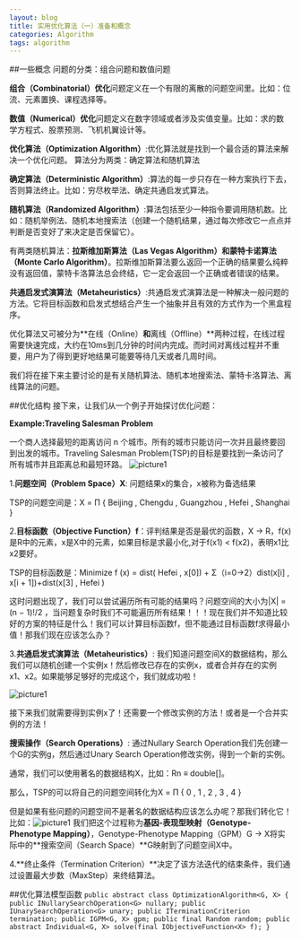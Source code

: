 ```yaml
---
layout: blog
title: 实用优化算法（一）准备和概念
categories: Algorithm
tags: algorithm
---
```

##一些概念
问题的分类：组合问题和数值问题

**组合（Combinatorial）优化**问题定义在一个有限的离散的问题空间里。比如：位流、元素置换、课程选择等。

**数值（Numerical）优化**问题定义在数字领域或者涉及实值变量。比如：求的数学方程式、股票预测、飞机机翼设计等。

**优化算法（Optimization Algorithm）**:优化算法就是找到一个最合适的算法来解决一个优化问题。
算法分为两类：确定算法和随机算法

**确定算法（Deterministic Algorithm）**:算法的每一步只存在一种方案执行下去，否则算法终止。比如：穷尽枚举法、确定共通启发式算法。

**随机算法（Randomized Algorithm）**:算法包括至少一种指令要调用随机数。比如：随机举例法、随机本地搜索法（创建一个随机结果，通过每次修改它一点点并判断是否变好了来决定是否保留它）。

有两类随机算法：**拉斯维加斯算法（Las Vegas Algorithm）**和**蒙特卡诺算法（Monte Carlo Algorithm）**。拉斯维加斯算法要么返回一个正确的结果要么纯粹没有返回值，蒙特卡洛算法总会终结，它一定会返回一个正确或者错误的结果。

**共通启发式演算法（Metaheuristics）**:共通启发式演算法是一种解决一般问题的方法。它将目标函数和启发式想结合产生一个抽象并且有效的方式作为一个黑盒程序。

优化算法又可被分为**在线（Online）**和**离线（Offline）**两种过程，在线过程需要快速完成，大约在10ms到几分钟的时间内完成。而时间对离线过程并不重要，用户为了得到更好地结果可能要等待几天或者几周时间。

我们将在接下来主要讨论的是有关随机算法、随机本地搜索法、蒙特卡洛算法、离线算法的问题。


##优化结构
接下来，让我们从一个例子开始探讨优化问题：

**Example:Traveling Salesman Problem**

一个商人选择最短的距离访问 n 个城市。所有的城市只能访问一次并且最终要回到出发的城市。Traveling Salesman Problem(TSP)的目标是要找到一条访问了所有城市并且距离总和最短环路。
![picture1]({{site.baseurl}}/resource/2014-10-10-01.png "tsp")

1.**问题空间（Problem Space）X**: 问题结果x的集合，x被称为备选结果

TSP的问题空间是：X = Π { Beijing , Chengdu , Guangzhou , Hefei , Shanghai }

2.**目标函数（Objective Function）f**：评判结果是否是最优的函数，X -> R，f(x)是R中的元素，x是X中的元素，如果目标是求最小化,对于f(x1) < f(x2)，表明x1比x2要好。

TSP的目标函数是：Minimize f (x) = dist( Hefei , x[0]) + Σ（i=0->2）dist(x[i] , x[i + 1])+dist(x[3] , Hefei )

这时问题出现了，我们可以尝试遍历所有可能的结果吗？问题空间的大小为|X| = (n − 1)!/2 ，当问题复杂时我们不可能遍历所有结果！！！现在我们并不知道比较好的方案的特征是什么！我们可以计算目标函数f，但不能通过目标函数f求得最小值！那我们现在应该怎么办？

3.**共通启发式演算法（Metaheuristics）**: 我们知道问题空间X的数据结构，那么我们可以随机创建一个实例x！然后修改已存在的实例x，或者合并存在的实例x1、x2。如果能够足够好的完成这个，我们就成功啦！

![picture1]({{site.baseurl}}/resource/2014-10-10-02.png "meta")

接下来我们就需要得到实例x了！还需要一个修改实例的方法！或者是一个合并实例的方法！

**搜索操作（Search Operations）**: 通过Nullary Search Operation我们先创建一个G的实例g，然后通过Unary Search Operation修改实例，得到一个新的实例。

通常，我们可以使用著名的数据结构X，比如：Rn ≡ double[]。

那么，TSP的可以将自己的问题空间转化为X = Π { 0 , 1 , 2 , 3 , 4 }

但是如果有些问题的问题空间不是著名的数据结构应该怎么办呢？那我们转化它！
比如：![picture1]({{site.baseurl}}/resource/2014-10-10-03.png "meta")
我们把这个过程称为**基因-表现型映射（Genotype-Phenotype Mapping）**，Genotype-Phenotype Mapping（GPM）G → X将实际中的**搜索空间（Search Space）**G映射到了问题空间X中。

4.**终止条件（Termination Criterion）**决定了该方法迭代的结束条件，我们通过设置最大步数（MaxStep）来终结算法。


##优化算法模型函数
`public abstract class OptimizationAlgorithm<G, X> {
  public INullarySearchOperation<G> nullary;
  public IUnarySearchOperation<G> unary;
  public ITerminationCriterion termination;
  public IGPM<G, X> gpm;
  public final Random random;
  public abstract Individual<G, X> solve(final IObjectiveFunction<X> f);
}`
